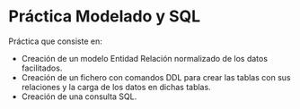 # Práctica Modelado y SQL
Práctica que consiste en:
- Creación de un modelo Entidad Relación normalizado de los datos facilitados.
- Creación de un fichero con comandos DDL para crear las tablas con sus relaciones y la carga de los datos en dichas tablas.
- Creación de una consulta SQL. 
